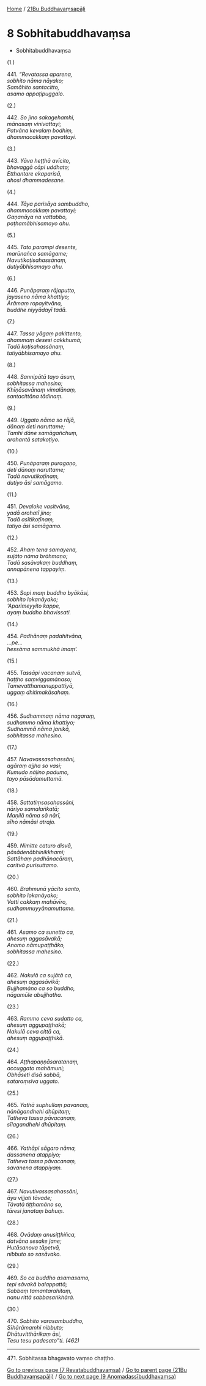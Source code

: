 
[Home](/) / [21Bu Buddhavaṃsapāḷi](../21Bu.md)

# 8 Sobhitabuddhavaṃsa

* Sobhitabuddhavaṃsa

(1.)

441\. _“Revatassa aparena,_  
_sobhito nāma nāyako;_  
_Samāhito santacitto,_  
_asamo appaṭipuggalo._  


(2.)

442\. _So jino sakagehamhi,_  
_mānasaṃ vinivattayi;_  
_Patvāna kevalaṃ bodhiṃ,_  
_dhammacakkaṃ pavattayi._  


(3.)

443\. _Yāva heṭṭhā avīcito,_  
_bhavaggā cāpi uddhato;_  
_Etthantare ekaparisā,_  
_ahosi dhammadesane._  


(4.)

444\. _Tāya parisāya sambuddho,_  
_dhammacakkaṃ pavattayi;_  
_Gaṇanāya na vattabbo,_  
_paṭhamābhisamayo ahu._  


(5.)

445\. _Tato parampi desente,_  
_marūnañca samāgame;_  
_Navutikoṭisahassānaṃ,_  
_dutiyābhisamayo ahu._  


(6.)

446\. _Punāparaṃ rājaputto,_  
_jayaseno nāma khattiyo;_  
_Ārāmaṃ ropayitvāna,_  
_buddhe niyyādayī tadā._  


(7.)

447\. _Tassa yāgaṃ pakittento,_  
_dhammaṃ desesi cakkhumā;_  
_Tadā koṭisahassānaṃ,_  
_tatiyābhisamayo ahu._  


(8.)

448\. _Sannipātā tayo āsuṃ,_  
_sobhitassa mahesino;_  
_Khīṇāsavānaṃ vimalānaṃ,_  
_santacittāna tādinaṃ._  


(9.)

449\. _Uggato nāma so rājā,_  
_dānaṃ deti naruttame;_  
_Tamhi dāne samāgañchuṃ,_  
_arahantā satakoṭiyo._  


(10.)

450\. _Punāparaṃ puragaṇo,_  
_deti dānaṃ naruttame;_  
_Tadā navutikoṭīnaṃ,_  
_dutiyo āsi samāgamo._  


(11.)

451\. _Devaloke vasitvāna,_  
_yadā orohatī jino;_  
_Tadā asītikoṭīnaṃ,_  
_tatiyo āsi samāgamo._  


(12.)

452\. _Ahaṃ tena samayena,_  
_sujāto nāma brāhmaṇo;_  
_Tadā sasāvakaṃ buddhaṃ,_  
_annapānena tappayiṃ._  


(13.)

453\. _Sopi maṃ buddho byākāsi,_  
_sobhito lokanāyako;_  
_‘Aparimeyyito kappe,_  
_ayaṃ buddho bhavissati._  


(14.)

454\. _Padhānaṃ padahitvāna,_  
_…pe…_  
_hessāma sammukhā imaṃ’._  


(15.)

455\. _Tassāpi vacanaṃ sutvā,_  
_haṭṭho saṃviggamānaso;_  
_Tamevatthamanuppattiyā,_  
_uggaṃ dhitimakāsahaṃ._  


(16.)

456\. _Sudhammaṃ nāma nagaraṃ,_  
_sudhammo nāma khattiyo;_  
_Sudhammā nāma janikā,_  
_sobhitassa mahesino._  


(17.)

457\. _Navavassasahassāni,_  
_agāraṃ ajjha so vasi;_  
_Kumudo nāḷino padumo,_  
_tayo pāsādamuttamā._  


(18.)

458\. _Sattatiṃsasahassāni,_  
_nāriyo samalaṅkatā;_  
_Maṇilā nāma sā nārī,_  
_sīho nāmāsi atrajo._  


(19.)

459\. _Nimitte caturo disvā,_  
_pāsādenābhinikkhami;_  
_Sattāhaṃ padhānacāraṃ,_  
_caritvā purisuttamo._  


(20.)

460\. _Brahmunā yācito santo,_  
_sobhito lokanāyako;_  
_Vatti cakkaṃ mahāvīro,_  
_sudhammuyyānamuttame._  


(21.)

461\. _Asamo ca sunetto ca,_  
_ahesuṃ aggasāvakā;_  
_Anomo nāmupaṭṭhāko,_  
_sobhitassa mahesino._  


(22.)

462\. _Nakulā ca sujātā ca,_  
_ahesuṃ aggasāvikā;_  
_Bujjhamāno ca so buddho,_  
_nāgamūle abujjhatha._  


(23.)

463\. _Rammo ceva sudatto ca,_  
_ahesuṃ aggupaṭṭhakā;_  
_Nakulā ceva cittā ca,_  
_ahesuṃ aggupaṭṭhikā._  


(24.)

464\. _Aṭṭhapaṇṇāsaratanaṃ,_  
_accuggato mahāmuni;_  
_Obhāseti disā sabbā,_  
_sataraṃsīva uggato._  


(25.)

465\. _Yathā suphullaṃ pavanaṃ,_  
_nānāgandhehi dhūpitaṃ;_  
_Tatheva tassa pāvacanaṃ,_  
_sīlagandhehi dhūpitaṃ._  


(26.)

466\. _Yathāpi sāgaro nāma,_  
_dassanena atappiyo;_  
_Tatheva tassa pāvacanaṃ,_  
_savanena atappiyaṃ._  


(27.)

467\. _Navutivassasahassāni,_  
_āyu vijjati tāvade;_  
_Tāvatā tiṭṭhamāno so,_  
_tāresi janataṃ bahuṃ._  


(28.)

468\. _Ovādaṃ anusiṭṭhiñca,_  
_datvāna sesake jane;_  
_Hutāsanova tāpetvā,_  
_nibbuto so sasāvako._  


(29.)

469\. _So ca buddho asamasamo,_  
_tepi sāvakā balappattā;_  
_Sabbaṃ tamantarahitaṃ,_  
_nanu rittā sabbasaṅkhārā._  


(30.)

470\. _Sobhito varasambuddho,_  
_Sīhārāmamhi nibbuto;_  
_Dhātuvitthārikaṃ āsi,_  
_Tesu tesu padesato”ti. (462)_  


---

471\. Sobhitassa bhagavato vaṃso chaṭṭho.



[Go to previous page (7 Revatabuddhavaṃsa)](7.md) / [Go to parent page (21Bu Buddhavaṃsapāḷi)](0.md) / [Go to next page (9 Anomadassībuddhavaṃsa)](9.md)


